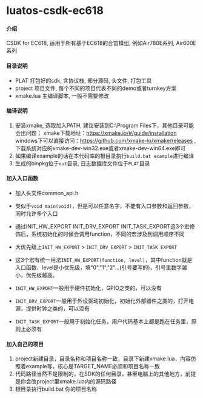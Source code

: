 # luatos-csdk-ec618

#### 介绍
CSDK for EC618, 适用于所有基于EC618的合宙模组, 例如Air780E系列, Air600E系列

#### 目录说明

* PLAT 打包好的sdk, 含协议栈, 部分源码, 头文件, 打包工具
* project 项目文件, 每个不同的项目代表不同的demo或者turnkey方案
* xmake.lua 主编译脚本, 一般不需要修改

#### 编译说明

1. 安装xmake, 选取加入PATH, 建议安装到C:\Program Files下，其他目录可能会出问题；
   xmake下载地址：https://xmake.io/#/guide/installation
   windows下可以直接访问：https://github.com/xmake-io/xmake/releases ,下载系统对应的xmake-dev-win32.exe或者xmake-dev-win64.exe即可
2. 如果编译example的话在本代码库的根目录执行`build.bat example`进行编译
4. 生成的binpkg位于`out`目录, 日志数据库文件位于`PLAT`目录

#### 加入入口函数
* 加入头文件common_api.h
* 类似于`void main(void)`，但是可以任意名字，不能有入口参数和返回参数，同时允许多个入口
* 通过INIT_HW_EXPORT INIT_DRV_EXPORT INIT_TASK_EXPORT这3个宏修饰后，系统初始化的时候会调用function，不同的宏涉及到调用顺序不同
* 大优先级上`INIT_HW_EXPORT` > `INIT_DRV_EXPORT` > `INIT_TASK_EXPORT`
* 这3个宏有统一用法`INIT_HW_EXPORT(function, level)`，其中function就是入口函数，level是小优先级，填"0","1","2"...(引号要写的)，引号里数字越小，优先级越高。

* `INIT_HW_EXPORT`一般用于硬件初始化，GPIO之类的，可以没有
* `INIT_DRV_EXPORT`一般用于外设驱动初始化，初始化外部器件之类的，打开电源，提供时钟之类的，可以没有
* `INIT_TASK_EXPORT`一般用于初始化任务，用户代码基本上都是跑在任务里，原则上必须有

#### 加入自己的项目
1. project新建目录，目录名称和项目名称一致，目录下新建xmake.lua，内容仿照着example写，核心是TARGET_NAME必须和项目名称一致
2. 代码路径当然不是限制的，在SDK的任何目录，甚至电脑上的其他地方，前提是你会改project里xmake.lua内的源码路径
3. 根目录执行build.bat 你的项目名称